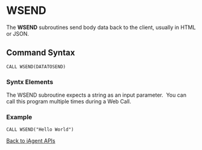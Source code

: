# WSEND

<PageHeader />

The **WSEND** subroutines send body data back to the client, usually in HTML or JSON.

## Command Syntax

```
CALL WSEND(DATATOSEND)
```

### Syntx Elements

The WSEND subroutine expects a string as an input parameter.  You can call this program multiple times during a Web Call.

### Example

```
CALL WSEND("Hello World")
```

[Back to jAgent APIs](./../README.md)

  
<PageFooter />
